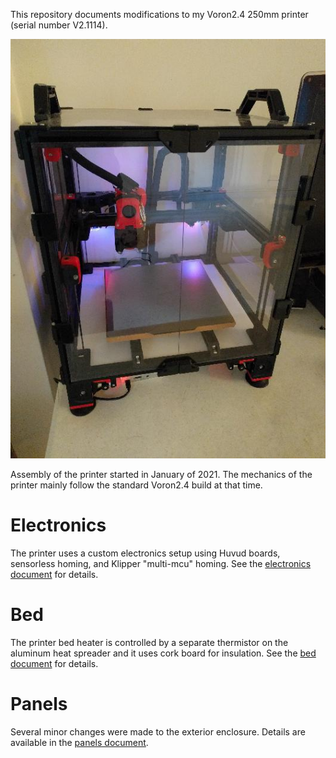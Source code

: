 This repository documents modifications to my Voron2.4 250mm printer
(serial number V2.1114).

![voron2](voron2.jpg)

Assembly of the printer started in January of 2021.  The mechanics of
the printer mainly follow the standard Voron2.4 build at that time.

# Electronics

The printer uses a custom electronics setup using Huvud boards,
sensorless homing, and Klipper "multi-mcu" homing.  See the
[electronics document](electronics/electronics.md) for details.

# Bed

The printer bed heater is controlled by a separate thermistor on the
aluminum heat spreader and it uses cork board for insulation.  See the
[bed document](bed/bed.md) for details.

# Panels

Several minor changes were made to the exterior enclosure.  Details
are available in the [panels document](panels/panels.md).
